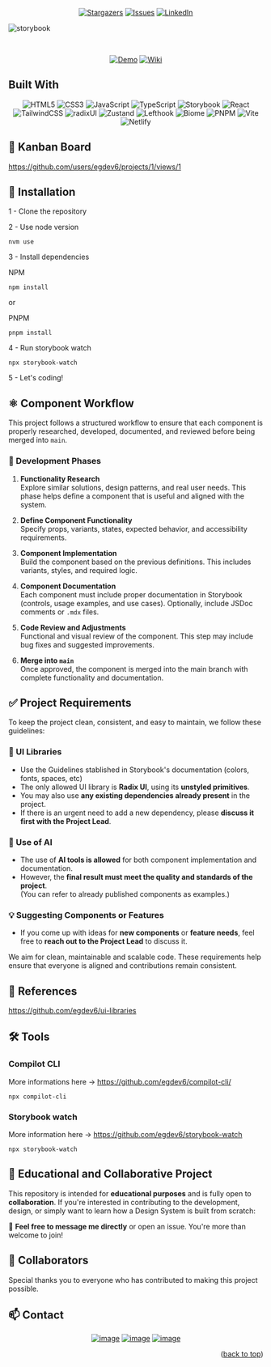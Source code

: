 <!-- Improved compatibility of back to top link: See: https://github.com/egdev6/online-cv/pull/73 -->

<a name="readme-top"></a>

<!--
*** Thanks for checking out the online-cv. If you have a suggestion
*** that would make this better, please fork the repo and create a pull request
*** or simply open an issue with the tag "enhancement".
*** Don't forget to give the project a star!
*** Thanks again! Now go create something AMAZING! :D
-->

<!-- PROJECT SHIELDS -->
<!--
*** I'm using markdown "reference style" links for readability.
*** Reference links are enclosed in brackets [ ] instead of parentheses ( ).
*** See the bottom of this document for the declaration of the reference variables
*** for contributors-url, forks-url, etc. This is an optional, concise syntax you may use.
*** https://www.markdownguide.org/basic-syntax/#reference-style-links
-->
<div align="center">
  
[![Stargazers][stars-shield]][stars-url]
[![Issues][issues-shield]][issues-url]
[![LinkedIn][linkedin-shield]][linkedin-url]

</div>
<!-- PROJECT LOGO -->

![storybook](https://github.com/user-attachments/assets/81874b4d-4a89-4b8f-8054-6bc4a4e4d0fd)


</br>

<div align="center">
	
[![Demo][demo-shield]][demo-url]
[![Wiki][wiki-shield]][wiki-url]

</div>

<!-- BUILT IN -->

## Built With

<div align="center">

![HTML5](https://img.shields.io/badge/html5-%23E34F26.svg?style=for-the-badge&logo=html5&logoColor=white) ![CSS3](https://img.shields.io/badge/css3-%231572B6.svg?style=for-the-badge&logo=css3&logoColor=white) ![JavaScript](https://img.shields.io/badge/javascript-%23323330.svg?style=for-the-badge&logo=javascript&logoColor=%23F7DF1E) ![TypeScript](https://img.shields.io/badge/typescript-%23007ACC.svg?style=for-the-badge&logo=typescript&logoColor=white) ![Storybook](https://img.shields.io/badge/-Storybook-FF4785?style=for-the-badge&logo=storybook&logoColor=white) ![React](https://img.shields.io/badge/react-%2320232a.svg?style=for-the-badge&logo=react&logoColor=%2361DAFB) ![TailwindCSS](https://img.shields.io/badge/tailwindcss-%2338B2AC.svg?style=for-the-badge&logo=tailwind-css&logoColor=white) ![radixUI](https://img.shields.io/badge/radixUI-%23000000.svg?style=for-the-badge&logo=radixui&logoColor=white) ![Zustand](https://img.shields.io/badge/zustand-brown?style=for-the-badge&logo=react&logoColor=white) ![Lefthook](https://img.shields.io/badge/lefthook-c90e14?style=for-the-badge&logo=lefthook&logoColor=white) ![Biome](https://img.shields.io/badge/Biome-60A5FA?style=for-the-badge&logo=biome&logoColor=white) ![PNPM](https://img.shields.io/badge/Pnpm-gray?style=for-the-badge&logo=pnpm&logoColor=white) ![Vite](https://img.shields.io/badge/vite-%23646CFF.svg?style=for-the-badge&logo=vite&logoColor=white) ![Netlify](https://img.shields.io/badge/netlify-%23000000.svg?style=for-the-badge&logo=netlify&logoColor=#00C7B7)

</div>

## 🚧 Kanban Board

https://github.com/users/egdev6/projects/1/views/1

## 🔧 Installation

1 - Clone the repository

2 - Use node version

```
nvm use
```

3 - Install dependencies

NPM

```
npm install
```

or

PNPM
```
pnpm install
```

4 - Run storybook watch

```
npx storybook-watch
```

5 - Let's coding!

## ⚛️ Component Workflow

This project follows a structured workflow to ensure that each component is properly researched, developed, documented, and reviewed before being merged into `main`.

### 🔄 Development Phases

1. **Functionality Research**  
   Explore similar solutions, design patterns, and real user needs. This phase helps define a component that is useful and aligned with the system.

2. **Define Component Functionality**  
   Specify props, variants, states, expected behavior, and accessibility requirements.

3. **Component Implementation**  
   Build the component based on the previous definitions. This includes variants, styles, and required logic.

4. **Component Documentation**  
   Each component must include proper documentation in Storybook (controls, usage examples, and use cases). Optionally, include JSDoc comments or `.mdx` files.

5. **Code Review and Adjustments**  
   Functional and visual review of the component. This step may include bug fixes and suggested improvements.

6. **Merge into `main`**  
   Once approved, the component is merged into the main branch with complete functionality and documentation.

## ✅ Project Requirements

To keep the project clean, consistent, and easy to maintain, we follow these guidelines:

### 🧱 UI Libraries
- Use the Guidelines stablished in Storybook's documentation (colors, fonts, spaces, etc)
- The only allowed UI library is **Radix UI**, using its **unstyled primitives**.
- You may also use **any existing dependencies already present** in the project.
- If there is an urgent need to add a new dependency, please **discuss it first with the Project Lead**.

### 🤖 Use of AI
- The use of **AI tools is allowed** for both component implementation and documentation.
- However, the **final result must meet the quality and standards of the project**.  
  (You can refer to already published components as examples.)

### 💡 Suggesting Components or Features
- If you come up with ideas for **new components** or **feature needs**, feel free to **reach out to the Project Lead** to discuss it.

We aim for clean, maintainable and scalable code. These requirements help ensure that everyone is aligned and contributions remain consistent.


## 🎨 References

https://github.com/egdev6/ui-libraries

## 🛠️ Tools

### Compilot CLI

<div>

More informations here -> https://github.com/egdev6/compilot-cli/

```
npx compilot-cli
```

</div>

### Storybook watch

<div>

More information here -> https://github.com/egdev6/storybook-watch

```
npx storybook-watch
```

</div>


## 🤝 Educational and Collaborative Project

This repository is intended for **educational purposes** and is fully open to **collaboration**. If you're interested in contributing to the development, design, or simply want to learn how a Design System is built from scratch:

📩 **Feel free to message me directly** or open an issue. You're more than welcome to join!

## 🥇 Collaborators

Special thanks you to everyone who has contributed to making this project possible.

## 📫 Contact

<div align="center">

[![image](https://img.shields.io/badge/LinkedIn-0077B5?style=for-the-badge&logo=linkedin&logoColor=white)](https://www.linkedin.com/in/egdev/)
[![image](https://img.shields.io/badge/Twitter-1DA1F2?style=for-the-badge&logo=twitter&logoColor=white)](https://x.com/egdev6)
[![image](https://img.shields.io/badge/Gmail-D14836?style=for-the-badge&logo=gmail&logoColor=white)](mailto:egdev6o@gmail.com)

</div>

<p align="right">(<a href="#readme-top">back to top</a>)</p>

<!-- MARKDOWN LINKS & IMAGES -->
<!-- https://www.markdownguide.org/basic-syntax/#reference-style-links -->

[stars-shield]: https://img.shields.io/github/stars/egdev6/design-system.svg?style=for-the-badge
[stars-url]: https://github.com/egdev6/design-system/stargazers
[issues-shield]: https://img.shields.io/github/issues/egdev6/design-system.svg?style=for-the-badge
[issues-url]: https://github.com/egdev6/design-system/issues
[license-shield]: https://img.shields.io/github/license/egdev6/design-system.svg?style=for-the-badge
[license-url]: https://github.com/egdev6/design-system/blob/master/LICENSE.txt
[linkedin-shield]: https://img.shields.io/badge/-LinkedIn-black.svg?style=for-the-badge&logo=linkedin&colorB=555
[linkedin-url]: https://linkedin.com/in/egdev6
[demo-url]: https://egdev6-design-system.netlify.app/
[demo-shield]: https://img.shields.io/badge/-Demo-black.svg?style=for-the-badge&colorB=555
[wiki-url]: https://deepwiki.com/egdev6/design-system
[wiki-shield]: https://img.shields.io/badge/-Wiki-black.svg?style=for-the-badge&colorB=555
